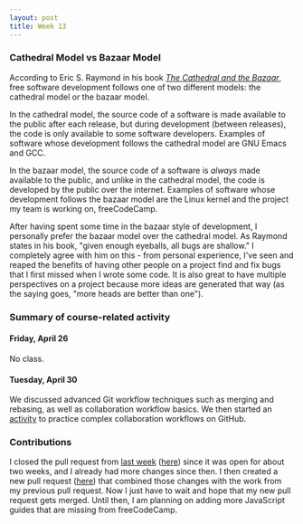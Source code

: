 ```yaml
---
layout: post
title: Week 13
---
```


### Cathedral Model vs Bazaar Model

According to Eric S. Raymond in his book [*The Cathedral and the Bazaar*](http://www.catb.org/~esr/writings/cathedral-bazaar/),
free software development follows one of two different models: the cathedral model or the bazaar model.

In the cathedral model, the source code of a software is made available to the public after each release, but during
development (between releases), the code is only available to some software developers. Examples of software whose
development follows the cathedral model are GNU Emacs and GCC.

In the bazaar model, the source code of a software is *always* made available to the public, and unlike in the cathedral
model, the code is developed by the public over the internet. Examples of software whose development follows the bazaar
model are the Linux kernel and the project my team is working on, freeCodeCamp.

After having spent some time in the bazaar style of development, I personally prefer the bazaar model over the cathedral
model. As Raymond states in his book, "given enough eyeballs, all bugs are shallow." I completely agree with him on this -
from personal experience, I've seen and reaped the benefits of having other people on a project find and fix bugs that I
first missed when I wrote some code. It is also great to have multiple perspectives on a project because more ideas are
generated that way (as the saying goes, "more heads are better than one").

### Summary of course-related activity

#### Friday, April 26

No class.

#### Tuesday, April 30

We discussed advanced Git workflow techniques such as merging and rebasing, as well as collaboration workflow basics. We then started
an [activity](https://github.com/hunter-college-ossd-spr19/git-collaboration-workflow-activity) to practice complex collaboration workflows on GitHub.

### Contributions

I closed the pull request from [last week](https://hunter-college-ossd-spr19.github.io/HasanAbdullah31-weekly/week12/) ([here](https://github.com/freeCodeCamp/freeCodeCamp/pull/35850))
since it was open for about two weeks, and I already had more changes since then. I then created a new pull request ([here](https://github.com/freeCodeCamp/freeCodeCamp/pull/35955))
that combined those changes with the work from my previous pull request. Now I just have to wait and hope that my new pull request gets merged. Until
then, I am planning on adding more JavaScript guides that are missing from freeCodeCamp.
